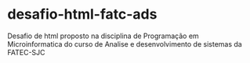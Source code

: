 # desafio-html-fatc-ads
 Desafio de html proposto na disciplina de Programação em Microinformatica do curso de Analise e desenvolvimento de sistemas da FATEC-SJC
